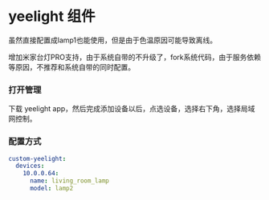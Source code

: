 # yeelight 组件

虽然直接配置成lamp1也能使用，但是由于色温原因可能导致离线。

增加米家台灯PRO支持，由于系统自带的不升级了，fork系统代码，由于服务依赖等原因，不推荐和系统自带的同时配置。

### 打开管理

下载 yeelight app，然后完成添加设备以后，点选设备，选择右下角，选择局域网控制。

### 配置方式
```yaml
custom-yeelight:
  devices:
    10.0.0.64:
      name: living_room_lamp
      model: lamp2
```
